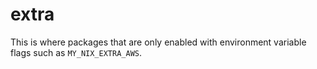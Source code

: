 # extra

This is where packages that are only enabled with environment variable flags such as `MY_NIX_EXTRA_AWS`.
